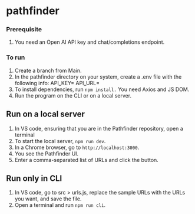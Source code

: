 # pathfinder

### Prerequisite
1. You need an Open AI API key and chat/completions endpoint. 

### To run
1. Create a branch from Main.
2. In the pathfinder directory on your system, create a .env file with the following info:
    API_KEY=<your API key>
    API_URL=<your Open API chat endpoint>
3. To install dependencies, run `npm install.` You need Axios and JS DOM.
4. Run the program on the CLI or on a local server.


## Run on a local server 
1. In VS code, ensuring  that you are in the Pathfinder repository, open a terminal
2. To start the local server,  `npm run dev`.
3. In a Chrome browser, go to `http://localhost:3000`.
4. You see the Pathfinder UI.
5. Enter a comma-separated list of URLs and click the button.

## Run only in CLI
1. In VS code, go to src > urls.js, replace the sample URLs with the URLs you want, and save the file.
2. Open a terminal and run `npm run cli`.
